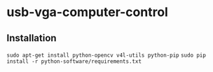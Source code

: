 # usb-vga-computer-control

## Installation

`sudo apt-get install python-opencv v4l-utils python-pip`
`sudo pip install -r python-software/requirements.txt`
